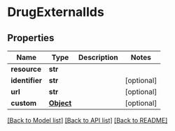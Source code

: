 # DrugExternalIds

## Properties
Name | Type | Description | Notes
------------ | ------------- | ------------- | -------------
**resource** | **str** |  | 
**identifier** | **str** |  | [optional] 
**url** | **str** |  | [optional] 
**custom** | [**Object**](Object.md) |  | [optional] 

[[Back to Model list]](../README.md#documentation-for-models) [[Back to API list]](../README.md#documentation-for-api-endpoints) [[Back to README]](../README.md)


